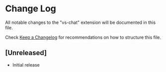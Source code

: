 # Change Log

All notable changes to the "vs-chat" extension will be documented in this file.

Check [Keep a Changelog](http://keepachangelog.com/) for recommendations on how to structure this file.

## [Unreleased]

- Initial release